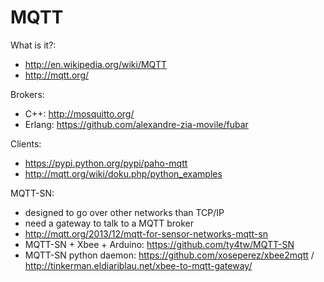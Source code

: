 # MQTT

What is it?:

+ http://en.wikipedia.org/wiki/MQTT
+ http://mqtt.org/

Brokers:

+ C++: http://mosquitto.org/
+ Erlang: https://github.com/alexandre-zia-movile/fubar

Clients:

+ https://pypi.python.org/pypi/paho-mqtt
+ http://mqtt.org/wiki/doku.php/python_examples

MQTT-SN:

+ designed to go over other networks than TCP/IP
+ need a gateway to talk to a MQTT broker
+ http://mqtt.org/2013/12/mqtt-for-sensor-networks-mqtt-sn
+ MQTT-SN + Xbee + Arduino: https://github.com/ty4tw/MQTT-SN
+ MQTT-SN python daemon: https://github.com/xoseperez/xbee2mqtt / http://tinkerman.eldiariblau.net/xbee-to-mqtt-gateway/


